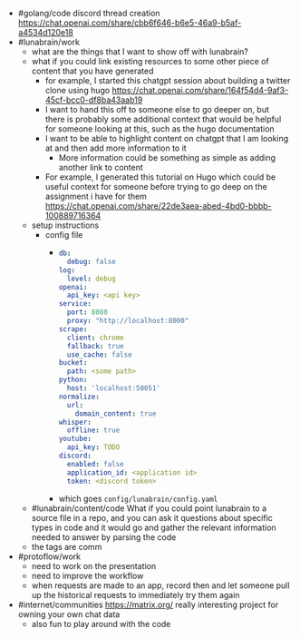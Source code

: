 - #golang/code discord thread creation https://chat.openai.com/share/cbb6f646-b6e5-46a9-b5af-a4534d120e18
- #lunabrain/work
	- what are the things that I want to show off with lunabrain?
	- what if you could link existing resources to some other piece of content that you have generated
		- for example, I started this chatgpt session about building a twitter clone using hugo https://chat.openai.com/share/164f54d4-9af3-45cf-bcc0-df8ba43aab19
		- I want to hand this off to someone else to go deeper on, but there is probably some additional context that would be helpful for someone looking at this, such as the hugo documentation
		- I want to be able to highlight content on chatgpt that I am looking at and then add more information to it
			- More information could be something as simple as adding another link to content
		- For example, I generated this tutorial on Hugo which could be useful context for someone before trying to go deep on the assignment i have for them https://chat.openai.com/share/22de3aea-abed-4bd0-bbbb-100889716364
	- setup instructions
		- config file
			- ```yaml
			  db:
			    debug: false
			  log:
			    level: debug
			  openai:
			    api_key: <api key>
			  service:
			    port: 8080
			    proxy: "http://localhost:8000"
			  scrape:
			    client: chrome
			    fallback: true
			    use_cache: false
			  bucket:
			    path: <some path>
			  python:
			    host: 'localhost:50051'
			  normalize:
			    url:
			      domain_content: true
			  whisper:
			    offline: true
			  youtube:
			    api_key: TODO
			  discord:
			    enabled: false
			    application_id: <application id>
			    token: <discord token>
			  ```
			- which goes `config/lunabrain/config.yaml`
	- #lunabrain/content/code What if you could point lunabrain to a source file in a repo, and you can ask it questions about specific types in code and it would go and gather the relevant information needed to answer by parsing the code
	- the tags are comm
- #protoflow/work
	- need to work on the presentation
	- need to improve the workflow
	- when requests are made to an app, record then and let someone pull up the historical requests to immediately try them again
- #internet/communities https://matrix.org/ really interesting project for owning your own chat data
	- also fun to play around with the code